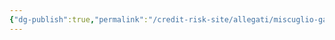 ```yaml
---
{"dg-publish":true,"permalink":"/credit-risk-site/allegati/miscuglio-gamma-poisson-2023-06-01-17-35-44-excalidraw/","tags":["excalidraw"]}
---
```

<style> .container {font-family: sans-serif; text-align: center;} .button-wrapper button {z-index: 1;height: 40px; width: 100px; margin: 10px;padding: 5px;} .excalidraw .App-menu_top .buttonList { display: flex;} .excalidraw-wrapper { height: 800px; margin: 50px; position: relative;} :root[dir="ltr"] .excalidraw .layer-ui__wrapper .zen-mode-transition.App-menu_bottom--transition-left {transform: none;} </style><script src="https://cdn.jsdelivr.net/npm/react@17/umd/react.production.min.js"></script><script src="https://cdn.jsdelivr.net/npm/react-dom@17/umd/react-dom.production.min.js"></script><script type="text/javascript" src="https://cdn.jsdelivr.net/npm/@excalidraw/excalidraw@0/dist/excalidraw.production.min.js"></script><div id="Miscuglio_Gamma-Poisson_2023-06-01_1735.44.excalidraw.md"></div><script>(function(){const InitialData={"type":"excalidraw","version":2,"source":"https://excalidraw.com","elements":[{"type":"image","version":42,"versionNonce":872007118,"isDeleted":false,"id":"2c_d2Tqu7Fvv0t9dDWH8Y","fillStyle":"hachure","strokeWidth":1,"strokeStyle":"solid","roughness":1,"opacity":100,"angle":0,"x":-245.09974991065872,"y":-199.82183609700274,"strokeColor":"transparent","backgroundColor":"transparent","width":679.2818515058877,"height":424.8076835701473,"seed":2146729874,"groupIds":[],"roundness":null,"boundElements":[],"updated":1685633748079,"link":null,"locked":false,"status":"pending","fileId":"d899095d3c2ac00a4d0d250775037de361755773","scale":[1,1]},{"type":"rectangle","version":59,"versionNonce":1907778770,"isDeleted":false,"id":"OHIv_jRF69hYsjQAEyTU4","fillStyle":"hachure","strokeWidth":1,"strokeStyle":"solid","roughness":1,"opacity":100,"angle":0,"x":-46.0455285918913,"y":-186.7923192199524,"strokeColor":"#d9480f","backgroundColor":"transparent","width":60.2144772942043,"height":55.47318228757297,"seed":1976092178,"groupIds":[],"roundness":{"type":3},"boundElements":[],"updated":1685633756560,"link":null,"locked":false},{"type":"text","version":127,"versionNonce":1985658766,"isDeleted":false,"id":"01XeygmA","fillStyle":"hachure","strokeWidth":1,"strokeStyle":"solid","roughness":1,"opacity":100,"angle":0,"x":-44.623121267652095,"y":-222.6273827525761,"strokeColor":"#d9480f","backgroundColor":"transparent","width":96,"height":23,"seed":1995213134,"groupIds":[],"roundness":null,"boundElements":[],"updated":1685633772892,"link":null,"locked":false,"fontSize":8.89307110905014,"fontFamily":1,"text":"Funzione di probabilità\ndi una Poisson","rawText":"Funzione di probabilità\ndi una Poisson","baseline":19,"textAlign":"left","verticalAlign":"top","containerId":null,"originalText":"Funzione di probabilità\ndi una Poisson"},{"type":"text","version":266,"versionNonce":250699534,"isDeleted":false,"id":"VCb9eHBT","fillStyle":"hachure","strokeWidth":1,"strokeStyle":"solid","roughness":1,"opacity":100,"angle":0,"x":-192.5990438037614,"y":-217.71690205328593,"strokeColor":"#364fc7","backgroundColor":"transparent","width":125,"height":19,"seed":975231954,"groupIds":[],"roundness":null,"boundElements":[],"updated":1685633824281,"link":null,"locked":false,"fontSize":7.357270862796022,"fontFamily":1,"text":"Integro sul supporto di Theta per\nfare la sommatoria nel continuo","rawText":"Integro sul supporto di Theta per\nfare la sommatoria nel continuo","baseline":16,"textAlign":"left","verticalAlign":"top","containerId":null,"originalText":"Integro sul supporto di Theta per\nfare la sommatoria nel continuo"},{"type":"rectangle","version":47,"versionNonce":1474526482,"isDeleted":false,"id":"diWJI9eWJLXtkhVQQV8wy","fillStyle":"hachure","strokeWidth":1,"strokeStyle":"solid","roughness":1,"opacity":100,"angle":0,"x":-130.914716145105,"y":-185.44737040688594,"strokeColor":"#364fc7","backgroundColor":"transparent","width":40.77511526284536,"height":64.95578220728288,"seed":446849234,"groupIds":[],"roundness":{"type":3},"boundElements":[],"updated":1685633828292,"link":null,"locked":false},{"type":"rectangle","version":58,"versionNonce":1630125010,"isDeleted":false,"id":"5ZQ0s0JFgNpxTaYOF1hNp","fillStyle":"hachure","strokeWidth":1,"strokeStyle":"solid","roughness":1,"opacity":100,"angle":0,"x":-86.34654110148114,"y":-184.49910546169133,"strokeColor":"#ffff00","backgroundColor":"transparent","width":37.93036005305055,"height":64.95578220728288,"seed":669783310,"groupIds":[],"roundness":{"type":3},"boundElements":[],"updated":1685633882666,"link":null,"locked":false},{"type":"text","version":60,"versionNonce":364639186,"isDeleted":false,"id":"juXU0g69","fillStyle":"hachure","strokeWidth":1,"strokeStyle":"solid","roughness":1,"opacity":100,"angle":0,"x":-74.96748063651285,"y":-201.52903343921346,"strokeColor":"#ffff00","backgroundColor":"transparent","width":24,"height":13,"seed":1816011342,"groupIds":[],"roundness":null,"boundElements":[],"updated":1685633902359,"link":null,"locked":false,"fontSize":10.11388835172177,"fontFamily":1,"text":"Peso","rawText":"Peso","baseline":9,"textAlign":"left","verticalAlign":"top","containerId":null,"originalText":"Peso"},{"type":"rectangle","version":57,"versionNonce":341003726,"isDeleted":false,"id":"SO3AhVNOgnJberZzYfvGw","fillStyle":"hachure","strokeWidth":1,"strokeStyle":"solid","roughness":1,"opacity":100,"angle":0,"x":107.6499495541093,"y":-196.35234793149326,"strokeColor":"#2b8a3e","backgroundColor":"transparent","width":216.2031791049132,"height":74.43837222054552,"seed":946513746,"groupIds":[],"roundness":{"type":3},"boundElements":[],"updated":1685633923981,"link":null,"locked":false},{"type":"text","version":62,"versionNonce":1662692366,"isDeleted":false,"id":"JBJgSvgi","fillStyle":"hachure","strokeWidth":1,"strokeStyle":"solid","roughness":1,"opacity":100,"angle":0,"x":126.61512958063457,"y":-219.87840231955525,"strokeColor":"#2b8a3e","backgroundColor":"transparent","width":65,"height":16,"seed":128695826,"groupIds":[],"roundness":null,"boundElements":[],"updated":1685633932972,"link":null,"locked":false,"fontSize":12.655639708450872,"fontFamily":1,"text":"Esplicito g","rawText":"Esplicito g","baseline":11,"textAlign":"left","verticalAlign":"top","containerId":null,"originalText":"Esplicito g"},{"type":"rectangle","version":53,"versionNonce":1702999246,"isDeleted":false,"id":"lFUiVlp0vVgec0tfO9Mop","fillStyle":"hachure","strokeWidth":1,"strokeStyle":"solid","roughness":1,"opacity":100,"angle":0,"x":-137.26660919189453,"y":-124.6517084731743,"strokeColor":"#a61e4d","backgroundColor":"transparent","width":98.3091853215144,"height":64.04141939603366,"seed":457570894,"groupIds":[],"roundness":{"type":3},"boundElements":[],"updated":1685633993853,"link":null,"locked":false},{"type":"text","version":302,"versionNonce":1756029902,"isDeleted":false,"id":"AsOIbYpa","fillStyle":"hachure","strokeWidth":1,"strokeStyle":"solid","roughness":1,"opacity":100,"angle":0,"x":-227.42539919339697,"y":-122.2689217957404,"strokeColor":"#a61e4d","backgroundColor":"transparent","width":85,"height":17,"seed":1968040718,"groupIds":[],"roundness":null,"boundElements":[],"updated":1685634015622,"link":null,"locked":false,"fontSize":6.751995752572646,"fontFamily":1,"text":"Porto fuori tutto ciò che\nnon è legato a theta","rawText":"Porto fuori tutto ciò che\nnon è legato a theta","baseline":15,"textAlign":"left","verticalAlign":"top","containerId":null,"originalText":"Porto fuori tutto ciò che\nnon è legato a theta"},{"type":"image","version":123,"versionNonce":32838226,"isDeleted":false,"id":"hoOtEyAdakyQ0UC9WyDkp","fillStyle":"hachure","strokeWidth":1,"strokeStyle":"solid","roughness":1,"opacity":100,"angle":0,"x":437.1551340477388,"y":-111.0459990372724,"strokeColor":"transparent","backgroundColor":"transparent","width":314.5375593870524,"height":185.3738467870461,"seed":559527378,"groupIds":[],"roundness":null,"boundElements":[],"updated":1685634091074,"link":null,"locked":false,"status":"pending","fileId":"85c99aba7f6d0c208be52f550c7dd6f64e3a0ab2","scale":[1,1]},{"id":"a2BGuN8TQEApXwQ_b8Ooq","type":"freedraw","x":-140.03684387991746,"y":105.81690909686708,"width":349.56521739130426,"height":46.37682043987775,"angle":0,"strokeColor":"#ffff00","backgroundColor":"transparent","fillStyle":"hachure","strokeWidth":4,"strokeStyle":"solid","roughness":1,"opacity":30,"groupIds":[],"roundness":null,"seed":2087218857,"version":365,"versionNonce":1781512487,"isDeleted":false,"boundElements":null,"updated":1686740973029,"link":null,"locked":false,"points":[[0,0],[1.1594025985054373,0],[6.956521739130437,1.159429135529905],[16.23187521229619,3.4782608695652186],[27.246359120244563,5.797119140625],[38.26086956521738,7.5362495754076235],[47.53622303838313,9.275380010190219],[51.594185207201065,9.855081309442937],[52.17391304347825,9.855081309442937],[52.75361434273094,9.855081309442937],[53.913043478260875,9.855081309442937],[60.289837381114125,8.69565217391306],[64.92752738620925,7.5362495754076235],[69.56521739130432,7.5362495754076235],[73.62317956012225,6.376820439877719],[76.52173913043475,6.376820439877719],[78.84057086447007,5.797119140625],[80.57970129925269,5.217391304347842],[84.05796216881794,4.6376900050951235],[87.53624957540757,3.4782608695652186],[89.85505477241844,3.4782608695652186],[93.91304347826087,3.4782608695652186],[100.28983738111413,3.4782608695652186],[104.92755392323369,3.4782608695652186],[108.98548955502713,4.057988705842405],[113.04347826086956,4.057988705842405],[118.84057086447007,4.6376900050951235],[126.37679390285325,5.797119140625],[134.49274477751356,6.956521739130437],[142.60872218919832,8.115950874660342],[150.144918690557,8.69565217391306],[158.26086956521738,8.69565217391306],[164.05798870584238,8.69565217391306],[167.53624957540757,8.69565217391306],[169.85505477241844,8.69565217391306],[172.75364087975538,8.69565217391306],[176.81157651154888,8.69565217391306],[179.13043478260863,8.69565217391306],[184.3478260869565,8.69565217391306],[188.40581479279888,8.69565217391306],[191.30434782608694,8.69565217391306],[194.78266176970106,8.69565217391306],[198.26086956521738,8.69565217391306],[201.73913043478257,8.69565217391306],[205.79711914062494,8.69565217391306],[208.695652173913,8.115950874660342],[215.0724991508152,8.115950874660342],[220.28983738111407,8.115950874660342],[224.3478260869565,7.5362495754076235],[227.8260869565217,6.956521739130437],[234.20288085937494,6.956521739130437],[238.26092263926625,6.956521739130437],[242.31885827105975,6.956521739130437],[245.79711914062494,6.956521739130437],[249.85510784646732,6.956521739130437],[251.59418520720106,6.956521739130437],[254.492771314538,6.956521739130437],[259.13043478260863,6.956521739130437],[264.3478791610054,6.956521739130437],[267.8260869565217,6.956521739130437],[272.4637504245924,6.956521739130437],[275.9420643682065,6.956521739130437],[279.42027216372276,6.956521739130437],[283.47826086956513,6.956521739130437],[286.37679390285325,6.956521739130437],[291.01451044497276,6.956521739130437],[293.91304347826076,6.956521739130437],[298.5507069463315,6.956521739130437],[301.4492930536684,6.956521739130437],[304.92755392323363,6.956521739130437],[305.5072286854619,6.956521739130437],[310.1449452275815,6.376820439877719],[313.0434782608695,6.376820439877719],[314.78260869565213,6.376820439877719],[315.9420112941575,6.376820439877719],[317.68114172894013,6.376820439877719],[320.57972783627713,6.376820439877719],[324.0579887058424,6.376820439877719],[328.11592433763576,6.376820439877719],[333.33331564198363,6.376820439877719],[338.5507069463315,6.376820439877719],[339.71016261888576,6.376820439877719],[341.4492930536684,6.376820439877719],[343.188423488451,5.797119140625],[344.92755392323363,5.797119140625],[347.2463591202445,5.797119140625],[349.56521739130426,5.797119140625],[349.56521739130426,6.956521739130437],[348.98548955502713,8.69565217391306],[346.086956521739,11.59421174422556],[343.188423488451,13.913043478260875],[340.2898373811141,15.652173913043498],[338.5507069463315,15.652173913043498],[332.7536408797554,16.811603048573375],[329.27538001019013,16.811603048573375],[324.0579887058424,16.811603048573375],[318.8405974014945,16.811603048573375],[314.78260869565213,16.811603048573375],[308.98548955502713,16.811603048573375],[300.86956521739125,16.811603048573375],[290.4348356827445,16.811603048573375],[280,16.811603048573375],[275.9420643682065,16.811603048573375],[273.62320609714664,16.811603048573375],[270.1449452275815,16.811603048573375],[265.5072286854619,16.811603048573375],[260.86956521739125,16.811603048573375],[255.65222698709232,16.811603048573375],[249.2753800101902,17.39130434782612],[242.31885827105975,17.97103218410325],[234.78260869565213,17.97103218410325],[227.2463591202445,18.550733483355998],[220.28983738111407,19.13043478260869],[209.85505477241844,19.13043478260869],[200.57972783627713,19.13043478260869],[191.30434782608694,19.13043478260869],[175.07244607676625,19.13043478260869],[167.53624957540757,20.28986391813862],[157.6811417289402,20.86956521739131],[149.56521739130432,21.449293053668498],[139.71016261888582,21.449293053668498],[128.11597741168475,22.02899435292119],[118.26086956521738,22.02899435292119],[109.56521739130432,22.02899435292119],[102.60869565217388,22.02899435292119],[97.97100564707875,22.02899435292119],[94.49274477751356,22.608695652173935],[90.43480914572007,23.18842348845112],[87.53624957540757,23.18842348845112],[80.57970129925269,24.347826086956502],[77.68114172894019,24.347826086956502],[71.30434782608694,25.507255222486435],[67.82608695652169,25.507255222486435],[63.188396951426625,26.086956521739125],[59.71013608186138,26.66668435801631],[56.81157651154888,26.66668435801631],[53.33331564198369,26.66668435801631],[49.27535347316575,27.246385657269002],[46.37679390285325,27.246385657269002],[45.217391304347814,27.246385657269002],[43.47826086956519,27.246385657269002],[41.73913043478257,27.246385657269002],[39.420272163722814,27.246385657269002],[38.26086956521738,27.246385657269002],[37.1014404296875,27.246385657269002],[34.782608695652186,28.405814792798935],[30.144918690557063,28.405814792798935],[23.768098250679316,28.405814792798935],[21.449266516644002,28.405814792798935],[17.97100564707881,28.985516092051625],[15.652173913043441,28.985516092051625],[11.594185207201065,29.565217391304373],[8.695652173913032,29.565217391304373],[4.057962168817937,29.565217391304373],[3.4782608695652186,29.565217391304373],[3.4782608695652186,30.144945227581502],[4.637663468070656,30.144945227581502],[6.376793902853251,31.30434782608694],[10.434782608695656,34.20290739639944],[13.913043478260875,35.36233653192937],[22.60869565217388,37.681168265964686],[32.46375042459238,38.84059740149456],[43.47826086956519,40.579727836277186],[51.594185207201065,41.73913043478262],[55.65217391304344,42.31888480808425],[58.5507069463315,42.31888480808425],[62.60869565217388,42.31888480808425],[67.24635912024456,42.31888480808425],[72.46375042459238,42.31888480808425],[78.26086956521738,41.73913043478262],[82.898533033288,41.15942913552988],[87.53624957540757,41.15942913552988],[95.65217391304344,40],[103.76809825067932,39.42032523777175],[122.898533033288,38.26086956521738],[125.7970926036005,38.26086956521738],[129.27535347316575,37.681168265964686],[139.1304347826087,37.681168265964686],[146.66665782099182,37.10146696671194],[154.20293393342388,36.52179220448369],[160.00005307404888,36.52179220448369],[162.89858610733694,35.94203783118206],[166.37679390285325,35.94203783118206],[169.85505477241844,35.94203783118206],[173.91304347826082,35.94203783118206],[178.5507069463315,35.94203783118206],[182.0289678158967,35.94203783118206],[186.66668435801625,35.94203783118206],[191.30434782608694,35.94203783118206],[195.36233653192932,35.94203783118206],[199.99999999999994,35.94203783118206],[206.37684697690213,35.94203783118206],[214.492771314538,35.94203783118206],[218.5507069463315,35.94203783118206],[224.3478260869565,35.94203783118206],[227.2463591202445,35.94203783118206],[233.6232060971467,35.94203783118206],[238.26092263926625,35.94203783118206],[244.63766346807063,35.94203783118206],[251.59418520720106,35.94203783118206],[257.39130434782606,35.94203783118206],[263.18842348845106,35.94203783118206],[267.8260869565217,35.94203783118206],[270.72461998980975,35.94203783118206],[273.62320609714664,35.94203783118206],[275.9420643682065,35.94203783118206],[277.68114172894013,35.94203783118206],[280.57972783627713,35.94203783118206],[284.0579887058424,35.94203783118206],[289.8550547724184,36.52179220448369],[294.492771314538,37.10146696671194],[300.2898373811141,39.42032523777175],[305.5072286854619,41.15942913552988],[308.98548955502713,41.73913043478262],[313.0434782608695,42.31888480808425],[316.52173913043475,42.8985595703125],[319.42027216372276,43.47826086956525],[323.47826086956513,44.05798870584238],[325.7971191406249,44.05798870584238],[328.695652173913,45.21744437839675],[332.17391304347825,45.797119140625],[333.33331564198363,45.797119140625],[335.07244607676625,46.37682043987775],[333.33331564198363,46.37682043987775],[329.27538001019013,46.37682043987775],[326.37679390285325,46.37682043987775],[318.8405974014945,46.37682043987775],[291.594185207201,46.37682043987775],[287.5362495754075,45.21744437839675],[284.0579887058424,44.63769000509512],[281.7391835088315,44.63769000509512],[280,44.63769000509512],[275.9420643682065,44.63769000509512],[271.3043478260869,44.63769000509512],[266.66668435801625,44.63769000509512],[262.6086956521739,44.63769000509512],[255.07244607676625,44.63769000509512],[246.3767939028532,44.63769000509512],[236.52173913043475,44.05798870584238],[226.66668435801625,42.8985595703125],[217.9710321841032,42.8985595703125],[211.59418520720106,42.8985595703125],[208.11592433763582,42.8985595703125],[205.2173913043478,42.8985595703125],[201.15940259850538,42.8985595703125],[199.99999999999994,42.8985595703125],[196.52173913043475,42.8985595703125],[195.36233653192932,42.8985595703125],[189.56521739130432,42.8985595703125],[184.92755392323363,42.8985595703125],[179.71016261888582,42.8985595703125],[175.07244607676625,42.8985595703125],[168.69570524796194,42.8985595703125],[161.73913043478257,42.8985595703125],[154.78260869565213,42.8985595703125],[151.88404912533963,42.8985595703125],[144.9275273862092,42.8985595703125],[123.47826086956519,42.8985595703125],[118.84057086447007,42.8985595703125],[114.78260869565213,42.8985595703125],[110.72467306385869,42.8985595703125],[103.18839695142663,42.8985595703125],[93.91304347826087,41.15942913552988],[84.05796216881794,40],[75.94201129415757,38.84059740149456],[68.40578825577444,37.10146696671194],[57.391304347826065,35.36233653192937],[52.75361434273094,34.782608695652186],[48.695652173913004,34.20290739639944],[41.15940259850544,34.20290739639944],[37.1014404296875,33.62320609714675],[33.04347826086956,33.04347826086956],[31.884049125339686,33.04347826086956],[30.144918690557063,33.04347826086956],[27.246359120244563,33.04347826086956],[25.50722868546194,33.04347826086956],[19.71013608186138,32.46377696161687],[19.13043478260869,32.46377696161687],[18.550706946331502,31.884075662364125],[18.550706946331502,29.565217391304373],[18.550706946331502,28.985516092051625],[18.550706946331502,27.82608695652175],[20.289837381114125,24.347826086956502],[22.60869565217388,21.449293053668498],[23.768098250679316,19.13043478260869],[24.92752738620925,17.97103218410325],[26.666657820991816,16.231901749320656],[27.82608695652175,13.913043478260875],[28.985489555027186,12.753640879755437],[31.30434782608694,11.014510444972842],[34.202880859375,9.855081309442937],[38.26086956521738,8.69565217391306],[47.53622303838313,5.217391304347842],[52.75361434273094,2.8985595703125],[53.33331564198369,2.8985595703125],[53.913043478260875,2.8985595703125],[55.65217391304344,2.8985595703125],[61.449266516644,2.3188582710597814],[64.92752738620925,2.3188582710597814],[72.46375042459238,2.3188582710597814],[74.202880859375,2.3188582710597814],[75.36230999490488,2.3188582710597814],[78.26086956521738,2.3188582710597814],[81.73913043478257,1.7391304347826235],[87.53624957540757,1.7391304347826235],[90.43480914572007,1.7391304347826235],[95.07244607676625,1.7391304347826235],[113.62320609714669,1.7391304347826235],[122.31885827105975,1.7391304347826235],[132.17391304347825,1.7391304347826235],[135.65217391304344,1.7391304347826235],[140.86956521739125,1.7391304347826235],[145.50728175951082,1.7391304347826235],[151.88404912533963,1.7391304347826235],[158.8405974014945,2.3188582710597814],[165.79711914062494,2.8985595703125],[172.17391304347825,2.8985595703125],[175.07244607676625,2.8985595703125],[175.65217391304344,2.8985595703125],[180.86956521739125,2.8985595703125],[184.3478260869565,2.8985595703125],[188.98554262907606,2.8985595703125],[194.78266176970106,3.4782608695652186],[197.68119480298907,3.4782608695652186],[202.898533033288,4.057988705842405],[205.79711914062494,4.057988705842405],[208.695652173913,4.6376900050951235],[213.33331564198363,5.217391304347842],[220.8696182914402,6.376820439877719],[231.88407566236407,8.115950874660342],[235.36233653192932,8.115950874660342],[238.8405974014945,8.115950874660342],[241.15945567255432,8.115950874660342],[244.63766346807063,8.69565217391306],[248.695652173913,8.69565217391306],[251.59418520720106,8.69565217391306],[255.65222698709232,8.69565217391306],[262.6086956521739,8.69565217391306],[267.8260869565217,8.69565217391306],[271.3043478260869,8.69565217391306],[274.202880859375,8.69565217391306],[277.68114172894013,8.69565217391306],[280,8.69565217391306],[283.47826086956513,8.69565217391306],[290.4348356827445,8.69565217391306],[294.492771314538,8.69565217391306],[297.391304347826,8.69565217391306],[300.86956521739125,8.69565217391306],[307.2463591202445,8.69565217391306],[311.3043478260869,8.69565217391306],[316.52173913043475,8.69565217391306],[318.8405974014945,8.69565217391306],[319.9999999999999,8.69565217391306],[321.1594025985054,8.69565217391306],[321.1594025985054,8.69565217391306]],"pressures":[],"simulatePressure":true,"lastCommittedPoint":[321.1594025985054,8.69565217391306]}],"appState":{"theme":"light","viewBackgroundColor":"#ffffff","currentItemStrokeColor":"#ffff00","currentItemBackgroundColor":"transparent","currentItemFillStyle":"hachure","currentItemStrokeWidth":4,"currentItemStrokeStyle":"solid","currentItemRoughness":1,"currentItemOpacity":30,"currentItemFontFamily":1,"currentItemFontSize":20,"currentItemTextAlign":"left","currentItemStartArrowhead":null,"currentItemEndArrowhead":"arrow","scrollX":382.3557021509772,"scrollY":133.60337633536793,"zoom":{"value":1.1500000000000001},"currentItemRoundness":"round","gridSize":null,"colorPalette":{}},"files":{}};InitialData.scrollToContent=true;App=()=>{const e=React.useRef(null),t=React.useRef(null),[n,i]=React.useState({width:void 0,height:void 0});return React.useEffect(()=>{i({width:t.current.getBoundingClientRect().width,height:t.current.getBoundingClientRect().height});const e=()=>{i({width:t.current.getBoundingClientRect().width,height:t.current.getBoundingClientRect().height})};return window.addEventListener("resize",e),()=>window.removeEventListener("resize",e)},[t]),React.createElement(React.Fragment,null,React.createElement("div",{className:"excalidraw-wrapper",ref:t},React.createElement(ExcalidrawLib.Excalidraw,{ref:e,width:n.width,height:n.height,initialData:InitialData,viewModeEnabled:!0,zenModeEnabled:!0,gridModeEnabled:!1})))},excalidrawWrapper=document.getElementById("Miscuglio_Gamma-Poisson_2023-06-01_1735.44.excalidraw.md");ReactDOM.render(React.createElement(App),excalidrawWrapper);})();</script>